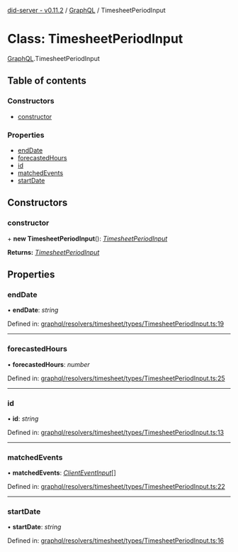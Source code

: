 [did-server - v0.11.2](../README.md) / [GraphQL](../modules/graphql.md) / TimesheetPeriodInput

# Class: TimesheetPeriodInput

[GraphQL](../modules/graphql.md).TimesheetPeriodInput

## Table of contents

### Constructors

- [constructor](graphql.timesheetperiodinput.md#constructor)

### Properties

- [endDate](graphql.timesheetperiodinput.md#enddate)
- [forecastedHours](graphql.timesheetperiodinput.md#forecastedhours)
- [id](graphql.timesheetperiodinput.md#id)
- [matchedEvents](graphql.timesheetperiodinput.md#matchedevents)
- [startDate](graphql.timesheetperiodinput.md#startdate)

## Constructors

### constructor

\+ **new TimesheetPeriodInput**(): [*TimesheetPeriodInput*](graphql.timesheetperiodinput.md)

**Returns:** [*TimesheetPeriodInput*](graphql.timesheetperiodinput.md)

## Properties

### endDate

• **endDate**: *string*

Defined in: [graphql/resolvers/timesheet/types/TimesheetPeriodInput.ts:19](https://github.com/Puzzlepart/did/blob/dev/server/graphql/resolvers/timesheet/types/TimesheetPeriodInput.ts#L19)

___

### forecastedHours

• **forecastedHours**: *number*

Defined in: [graphql/resolvers/timesheet/types/TimesheetPeriodInput.ts:25](https://github.com/Puzzlepart/did/blob/dev/server/graphql/resolvers/timesheet/types/TimesheetPeriodInput.ts#L25)

___

### id

• **id**: *string*

Defined in: [graphql/resolvers/timesheet/types/TimesheetPeriodInput.ts:13](https://github.com/Puzzlepart/did/blob/dev/server/graphql/resolvers/timesheet/types/TimesheetPeriodInput.ts#L13)

___

### matchedEvents

• **matchedEvents**: [*ClientEventInput*](graphql.clienteventinput.md)[]

Defined in: [graphql/resolvers/timesheet/types/TimesheetPeriodInput.ts:22](https://github.com/Puzzlepart/did/blob/dev/server/graphql/resolvers/timesheet/types/TimesheetPeriodInput.ts#L22)

___

### startDate

• **startDate**: *string*

Defined in: [graphql/resolvers/timesheet/types/TimesheetPeriodInput.ts:16](https://github.com/Puzzlepart/did/blob/dev/server/graphql/resolvers/timesheet/types/TimesheetPeriodInput.ts#L16)
